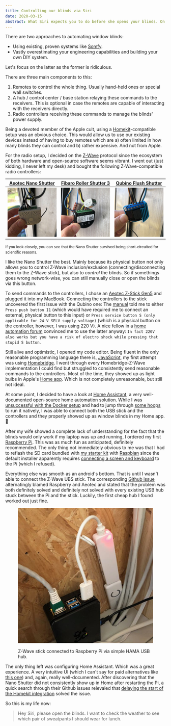 ```yaml
---
title: Controlling our blinds via Siri
date: 2020-03-15
abstract: What Siri expects you to do before she opens your blinds. On using Home Assistant, a Raspberry Pi and Z-Wave-compatible shutters to avoid having to walk to your windows.
---
```


There are two approaches to automating window blinds:

- Using existing, proven systems like [Somfy](https://www.somfysystems.com).
- Vastly overestimating your engineering capabilities and building your own DIY system.

Let's focus on the latter as the former is ridiculous.

There are three main components to this:

1. Remotes to control the whole thing. Usually hand-held ones or special wall switches.
2. A hub / control center / base station relaying these commands to the receivers. This is optional in case the remotes are capable of interacting with the receivers directly.
3. Radio controllers receiving these commands to manage the blinds' power supply.

Being a devoted member of the Apple cult, using a [Homekit](https://en.m.wikipedia.org/wiki/HomeKit)-compatible setup was an obvious choice. This would allow us to use our existing devices instead of having to buy remotes which are a) often limited in how many blinds they can control and b) rather expensive. And not from Apple.

For the radio setup, I decided on the [Z-Wave](https://en.wikipedia.org/wiki/Z-Wave) protocol since the ecosystem of both hardware and open-source software seems vibrant. I went out (just kidding, I never left my desk) and bought the following Z-Wave-compatible radio controllers:

<div class="image-table">

| [Aeotec Nano Shutter](https://aeotec.com/z-wave-motor-shutter-curtain-control/) | [Fibaro Roller Shutter 3](https://www.fibaro.com/en/products/smart-roller-shutter/) | [Qubino Flush Shutter](https://qubino.com/products/flush-shutter/) |
| ------------------------------------------------------------------------------- | ----------------------------------------------------------------------------------- | ------------------------------------------------------------------ |
| ![Aeotec Nano Shutter](media/aeotec.jpeg)                                 | ![Fibaro Roller Shutter 3](media/fibaro.jpeg)                                 | ![Qubino Flush Shutter](media/qubino.jpeg)                   |

</div>

<small class="figcaption">
  If you look closely, you can see that the Nano Shutter survived being
  short-circuited for scientific reasons.
</small>

I like the Nano Shutter the best. Mainly because its physical button not only allows you to control Z-Wave inclusion/exclusion (connecting/disconnecting them to the Z-Wave stick), but also to _control_ the blinds. So if somethings goes wrong network-wise, you can still manually close or open the blinds via this button.

To send commands to the controllers, I chose an [Aeotec Z-Stick Gen5](https://aeotec.com/z-wave-usb-stick/) and plugged it into my MacBook. Connecting the controllers to the stick uncovered the first issue with the Qubino one: The [manual](http://manuals-backend.z-wave.info/make.php?lang=en&sku=GOAEZMNHCD1) told me to either `Press push button I1` (which would have required me to connect an external, physical button to this input) or `Press service button S (only applicable for 24 V SELV supply voltage)` (which is a physical button on the controller, however, I was using 220 V). A nice fellow in a [home automation forum](https://www.domoticz.com/forum/viewtopic.php?t=25217) convinced me to use the latter anyway: `In fact 220V also works but you have a risk of electro shock while pressing that stupid S button`.

Still alive and optimistic, I opened my code editor. Being fluent in the only reasonable programming language there is, [JavaScript](https://developer.mozilla.org/en-US/docs/Web/JavaScript), my first attempt was using [Homebridge](https://homebridge.io). I went through every Homebridge-Z-Wave implementation I could find but struggled to consistently send reasonable commands to the controllers. Most of the time, they showed up as light bulbs in Apple's [Home app](https://www.apple.com/ios/home/). Which is not completely unreasonable, but still not ideal.

At some point, I decided to have a look at [Home Assistant](https://www.home-assistant.io), a very well-documented open-source home automation solution. While I was [unsuccessful with the Docker setup](https://github.com/home-assistant/home-assistant.io/pull/12377) and had to jump through [some hoops](https://stackoverflow.com/questions/42098126/mac-osx-python-ssl-sslerror-ssl-certificate-verify-failed-certificate-verify) to run it natively, I was able to connect both the USB stick and the controllers and they properly showed up as window blinds in my Home app. 🎉

After my wife showed a complete lack of understanding for the fact that the blinds would only work if my laptop was up and running, I ordered my first [Raspberry Pi](https://www.raspberrypi.org). This was as much fun as anticipated, definitely recommended. The only thing not immediately obvious to me was that I had to reflash the SD card bundled with [my starter kit](https://www.digitec.ch/en/s1/product/raspberry-pi-4-4g-model-b-full-starter-kit-armv8-development-boards-kits-11764848) with [Raspbian](https://www.raspberrypi.org/downloads/raspbian/) since the default installer apparently requires [connecting a screen and keyboard](https://www.raspberrypi.org/forums/viewtopic.php?t=172862) to the Pi (which I refused).

Everything else was smooth as an android's bottom. That is until I wasn't able to connect the Z-Wave UBS stick. The corresponding [Github issue](https://github.com/raspberrypi/linux/issues/3027) alternatingly blamed Raspberry and Aeotec and stated that the problem was both definitely solved and definitely not solved with every existing USB hub stuck between the Pi and the stick. Luckily, the first cheap hub I found worked out just fine.

<figure>

![Raspberry](media/raspberry.jpeg)

<figcaption>

Z-Wave stick connected to Raspberry Pi via simple HAMA USB hub.

</figcaption>

</figure>

The only thing left was configuring Home Assistant. Which was a great experience. A very intuitive UI (which I can't say for paid alternatives like [this one](https://www.indigodomo.com/)) and, again, really well-documented. After discovering that the Nano Shutter did not consistently show up in Home after restarting the Pi, a quick search through their Github issues relevaled that [delaying the start of the Homekit integration](https://github.com/home-assistant/core/issues/20032) solved the issue.

So this is my life now:

> Hey Siri, please open the blinds. I want to check the weather to see which pair of sweatpants I should wear for lunch.
